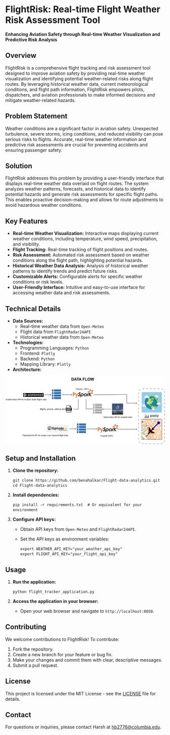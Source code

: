 # FlightRisk: Real-time Flight Weather Risk Assessment Tool

**Enhancing Aviation Safety through Real-time Weather Visualization and Predictive Risk Analysis**

## Overview

FlightRisk is a comprehensive flight tracking and risk assessment tool designed to improve aviation safety by providing real-time weather visualization and identifying potential weather-related risks along flight routes. By leveraging historical weather data, current meteorological conditions, and flight path information, FlightRisk empowers pilots, dispatchers, and aviation professionals to make informed decisions and mitigate weather-related hazards.

## Problem Statement

Weather conditions are a significant factor in aviation safety.  Unexpected turbulence, severe storms, icing conditions, and reduced visibility can pose serious risks to flights.  Accurate, real-time weather information and predictive risk assessments are crucial for preventing accidents and ensuring passenger safety.

## Solution

FlightRisk addresses this problem by providing a user-friendly interface that displays real-time weather data overlaid on flight routes.  The system analyzes weather patterns, forecasts, and historical data to identify potential hazards and generate risk assessments for specific flight paths. This enables proactive decision-making and allows for route adjustments to avoid hazardous weather conditions.

## Key Features

*   **Real-time Weather Visualization:**  Interactive maps displaying current weather conditions, including temperature, wind speed, precipitation, and visibility.
*   **Flight Tracking:**  Real-time tracking of flight positions and routes.
*   **Risk Assessment:**  Automated risk assessment based on weather conditions along the flight path, highlighting potential hazards.
*   **Historical Weather Data Analysis:**  Analysis of historical weather patterns to identify trends and predict future risks.
*   **Customizable Alerts:**  Configurable alerts for specific weather conditions or risk levels.
*   **User-Friendly Interface:**  Intuitive and easy-to-use interface for accessing weather data and risk assessments.

## Technical Details

*   **Data Sources:**
    *   Real-time weather data from `Open-Meteo`
    *   Flight data from `FlightRadar24API`
    *   Historical weather data from `Open-Meteo`
*   **Technologies:**
    *   Programming Languages: `Python`
    *   Frontend: `Plotly`
    *   Backend: `Python`
    *   Mapping Library: `Plotly`
*   **Architecture:**  
<img src="./images/final_implementation.png" width="800" alt="System Architecture" style="background-color: white;">

## Setup and Installation

1.  **Clone the repository:**

    ```
    git clone https://github.com/benahalkar/Flight-data-analytics.git
    cd Flight-data-analytics
    ```

2.  **Install dependencies:**

    ```
    pip install -r requirements.txt  # Or equivalent for your environment
    ```

3.  **Configure API keys:**

    *   Obtain API keys from `Open-Meteo` and `FlightRadar24API`.
    *   Set the API keys as environment variables:

        ```
        export WEATHER_API_KEY="your_weather_api_key"
        export FLIGHT_API_KEY="your_flight_api_key"
        ```


## Usage

1.  **Run the application:**

    ```
    python flight_tracker_application.py 
    ```

2.  **Access the application in your browser:**

    *   Open your web browser and navigate to `http://localhost:8050`.

## Contributing

We welcome contributions to FlightRisk!  To contribute:

1.  Fork the repository.
2.  Create a new branch for your feature or bug fix.
3.  Make your changes and commit them with clear, descriptive messages.
4.  Submit a pull request.

## License

This project is licensed under the MIT License - see the [LICENSE](./LICENSE) file for details.

## Contact

For questions or inquiries, please contact Harsh at hb2776@columbia.edu.
